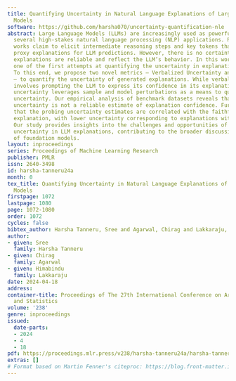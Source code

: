 ```yaml
---
title: Quantifying Uncertainty in Natural Language Explanations of Large Language
  Models
software: https://github.com/harsha070/uncertainty-quantification-nle
abstract: Large Language Models (LLMs) are increasingly used as powerful tools for
  several high-stakes natural language processing (NLP) applications. Recent prompting
  works claim to elicit intermediate reasoning steps and key tokens that serve as
  proxy explanations for LLM predictions. However, there is no certainty whether these
  explanations are reliable and reflect the LLM’s behavior. In this work, we make
  one of the first attempts at quantifying the uncertainty in explanations of LLMs.
  To this end, we propose two novel metrics — Verbalized Uncertainty and Probing Uncertainty
  — to quantify the uncertainty of generated explanations. While verbalized uncertainty
  involves prompting the LLM to express its confidence in its explanations, probing
  uncertainty leverages sample and model perturbations as a means to quantify the
  uncertainty. Our empirical analysis of benchmark datasets reveals that verbalized
  uncertainty is not a reliable estimate of explanation confidence. Further, we show
  that the probing uncertainty estimates are correlated with the faithfulness of an
  explanation, with lower uncertainty corresponding to explanations with higher faithfulness.
  Our study provides insights into the challenges and opportunities of quantifying
  uncertainty in LLM explanations, contributing to the broader discussion of the trustworthiness
  of foundation models.
layout: inproceedings
series: Proceedings of Machine Learning Research
publisher: PMLR
issn: 2640-3498
id: harsha-tanneru24a
month: 0
tex_title: Quantifying Uncertainty in Natural Language Explanations of Large Language
  Models
firstpage: 1072
lastpage: 1080
page: 1072-1080
order: 1072
cycles: false
bibtex_author: Harsha Tanneru, Sree and Agarwal, Chirag and Lakkaraju, Himabindu
author:
- given: Sree
  family: Harsha Tanneru
- given: Chirag
  family: Agarwal
- given: Himabindu
  family: Lakkaraju
date: 2024-04-18
address:
container-title: Proceedings of The 27th International Conference on Artificial Intelligence
  and Statistics
volume: '238'
genre: inproceedings
issued:
  date-parts:
  - 2024
  - 4
  - 18
pdf: https://proceedings.mlr.press/v238/harsha-tanneru24a/harsha-tanneru24a.pdf
extras: []
# Format based on Martin Fenner's citeproc: https://blog.front-matter.io/posts/citeproc-yaml-for-bibliographies/
---
```

